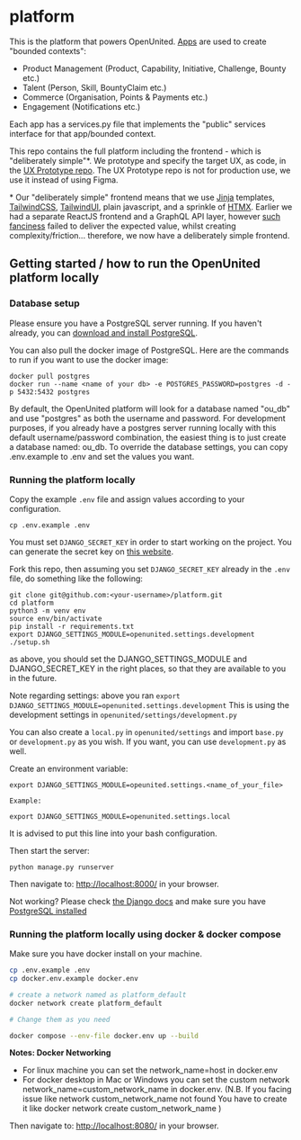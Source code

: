 # platform

This is the platform that powers OpenUnited. [Apps](https://docs.djangoproject.com/en/4.2/ref/applications/) are used to create "bounded contexts":

- Product Management (Product, Capability, Initiative, Challenge, Bounty etc.)
- Talent (Person, Skill, BountyClaim etc.)
- Commerce (Organisation, Points & Payments etc.)
- Engagement (Notifications etc.)

Each app has a services.py file that implements the "public" services interface for that app/bounded context.

This repo contains the full platform including the frontend - which is "deliberately simple"*. We prototype and specify the target UX, as code, in the [UX Prototype repo](https://github.com/OpenUnited/ux-prototype). The UX Prototype repo is not for production use, we use it instead of using Figma.

\* Our "deliberately simple" frontend means that we use [Jinja](https://jinja.palletsprojects.com/en/3.1.x/) templates, [TailwindCSS](https://tailwindcss.com/), [TailwindUI](https://tailwindui.com/), plain javascript, and a sprinkle of [HTMX](https://htmx.org/). Earlier we had a separate ReactJS frontend and a GraphQL API layer, however [such fanciness](https://www.youtube.com/watch?v=Uo3cL4nrGOk) failed to deliver the expected value, whilst creating complexity/friction... therefore, we now have a deliberately simple frontend.

## Getting started / how to run the OpenUnited platform locally

### Database setup

Please ensure you have a PostgreSQL server running. If you haven't already, you can [download and install PostgreSQL](https://www.postgresql.org/download/).

You can also pull the docker image of PostgreSQL. Here are the commands to run if you want to use the docker image:

```
docker pull postgres
docker run --name <name of your db> -e POSTGRES_PASSWORD=postgres -d -p 5432:5432 postgres
```

By default, the OpenUnited platform will look for a database named "ou_db" and use "postgres" as both the username and password. For development purposes, if you already have a postgres server running locally with this default username/password combination, the easiest thing is to just create a database named: ou_db. To override the database settings, you can copy .env.example to .env and set the values you want.

### Running the platform locally

Copy the example `.env` file and assign values according to your configuration.

```
cp .env.example .env
```

You must set `DJANGO_SECRET_KEY` in order to start working on the project. You can generate the secret key on [this website](https://djecrety.ir/).

Fork this repo, then assuming you set `DJANGO_SECRET_KEY` already in the `.env` file, do something like the following:

```
git clone git@github.com:<your-username>/platform.git
cd platform
python3 -m venv env
source env/bin/activate
pip install -r requirements.txt
export DJANGO_SETTINGS_MODULE=openunited.settings.development
./setup.sh
```
as above, you should set the DJANGO_SETTINGS_MODULE and DJANGO_SECRET_KEY in the right places, so that they are available to you in the future.

Note regarding settings: above you ran `export DJANGO_SETTINGS_MODULE=openunited.settings.development`
This is using the development settings in `openunited/settings/development.py`

You can also create a `local.py` in `openunited/settings` and import `base.py` or `development.py` as you wish. If you want, you can use `development.py` as well.

Create an environment variable:

```
export DJANGO_SETTINGS_MODULE=opeunited.settings.<name_of_your_file>

Example:

export DJANGO_SETTINGS_MODULE=openunited.settings.local
```

It is advised to put this line into your bash configuration.


Then start the server:

```
python manage.py runserver
```

Then navigate to: [http://localhost:8000/](http://localhost:8000/) in your browser.

Not working? Please check [the Django docs](https://docs.djangoproject.com/en/4.2/intro/tutorial01/) and make sure you have [PostgreSQL installed](https://www.google.com/search?q=how+to+install+postgresql)

### Running the platform locally using docker & docker compose

Make sure you have docker install on your machine.

```bash
cp .env.example .env
cp docker.env.example docker.env

# create a network named as platform_default
docker network create platform_default

# Change them as you need

docker compose --env-file docker.env up --build
```

**Notes: Docker Networking**
- For linux machine you can set the network_name=host in docker.env
- For docker desktop in Mac or Windows you can set the custom network network_name=custom_network_name in docker.env.
(N.B. If you facing issue like  network custom_network_name not found You have to create it like docker network create  custom_network_name )

Then navigate to: [http://localhost:8080/](http://localhost:8080/) in your browser.
